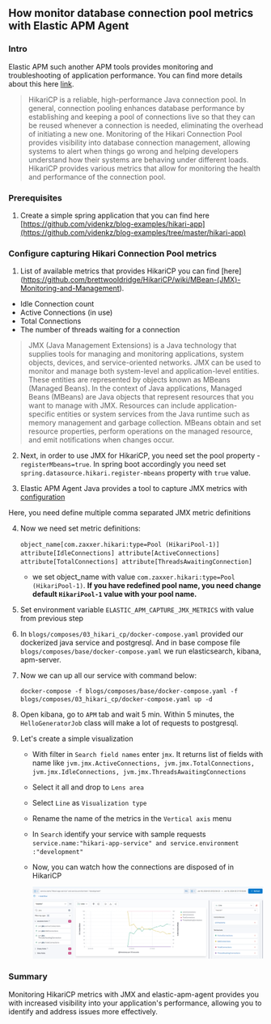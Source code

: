 ## How monitor database connection pool metrics with Elastic APM Agent
### Intro
Elastic APM such another APM tools provides monitoring and troubleshooting of application performance.
You can find more details about this here [link](https://www.elastic.co/blog/monitoring-java-applications-and-getting-started-with-the-elastic-apm-java-agent).

>  HikariCP is a reliable, high-performance Java connection pool. In general, connection pooling enhances database
   performance by establishing and keeping a pool of connections live so that they can be reused whenever a connection
   is needed, eliminating the overhead of initiating a new one.
   Monitoring of the Hikari Connection Pool provides visibility into database connection management, allowing
   systems to alert when things go wrong and helping developers understand how their systems are behaving under 
   different loads.
   HikariCP provides various metrics that allow for monitoring the health and performance of the connection pool. 

### Prerequisites

1. Create a simple spring application that you can find here
   [https://github.com/videnkz/blog-examples/hikari-app](https://github.com/videnkz/blog-examples/tree/master/hikari-app)

### Configure capturing Hikari Connection Pool metrics
   
1. List of available metrics that provides HikariCP you can find
[here] (https://github.com/brettwooldridge/HikariCP/wiki/MBean-(JMX)-Monitoring-and-Management).

- Idle Connection count
- Active Connections (in use)
- Total Connections
- The number of threads waiting for a connection

>  JMX (Java Management Extensions) is a Java technology that supplies tools for managing 
   and monitoring applications, system objects, devices, and service-oriented networks. 
   JMX can be used to monitor and manage both system-level and application-level entities. 
   These entities are represented by objects known as MBeans (Managed Beans).
   In the context of Java applications, Managed Beans (MBeans) are Java objects that 
   represent resources that you want to manage with JMX. Resources can include 
   application-specific entities or system services from the Java runtime such as 
   memory management and garbage collection. MBeans obtain and set resource properties, 
   perform operations on the managed resource, and emit notifications when changes occur.

2. Next, in order to use JMX for HikariCP, you need set the pool property - `registerMbeans=true`.
   In spring boot accordingly you need set `spring.datasource.hikari.register-mbeans` property with `true` value.

3. Elastic APM Agent Java provides a tool to capture JMX metrics with [configuration](https://www.elastic.co/guide/en/apm/agent/java/current/config-jmx.html#config-capture-jmx-metrics)

Here, you need define multiple comma separated JMX metric definitions

4. Now we need set metric definitions:

   `object_name[com.zaxxer.hikari:type=Pool (HikariPool-1)] attribute[IdleConnections] attribute[ActiveConnections] attribute[TotalConnections] attribute[ThreadsAwaitingConnection]`   
   
   - we set object_name with value `com.zaxxer.hikari:type=Pool (HikariPool-1)`.
     **If you have redefined pool name, you need change default `HikariPool-1` value with your pool name.**

5. Set environment variable `ELASTIC_APM_CAPTURE_JMX_METRICS` with value from previous step
6. In `blogs/composes/03_hikari_cp/docker-compose.yaml` provided our dockerized java service
   and postgresql.
   And in base compose file `blogs/composes/base/docker-compose.yaml` we run elasticsearch, kibana, apm-server.
7. Now we can up all our service with command below:
   ```
   docker-compose -f blogs/composes/base/docker-compose.yaml -f blogs/composes/03_hikari_cp/docker-compose.yaml up -d
   ```
8. Open kibana, go to `APM` tab and wait 5 min.
   Within 5 minutes, the `HelloGeneratorJob` class will make a lot of requests to postgresql.

9. Let's create a simple visualization    
   
   - With filter in `Search field names` enter `jmx`.
      It returns list of fields with name like `jvm.jmx.ActiveConnections, jvm.jmx.TotalConnections, jvm.jmx.IdleConnections, jvm.jmx.ThreadsAwaitingConnections` 
   - Select it all and drop to `Lens area`
   - Select `Line` as `Visualization type`
   - Rename the name of the metrics in the `Vertical axis` menu
   - In `Search` identify your service with sample requests
      `service.name:"hikari-app-service" and service.environment :"development" `
   - Now, you can watch how the connections are disposed of in HikariCP
   
     ![visualization.png](images/03/hikaricp_visualization.png)

### Summary

Monitoring HikariCP metrics with JMX and elastic-apm-agent provides you 
with increased visibility into your application's performance, allowing you to identify
and address issues more effectively.
